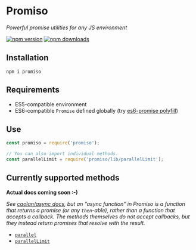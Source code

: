 # Promiso

*Powerful promise utilities for any JS environment*

[![npm version](https://img.shields.io/npm/v/promiso.svg)](https://www.npmjs.com/package/promiso)
[![npm downloads](https://img.shields.io/npm/dt/promiso.svg)](https://www.npmjs.com/package/promiso)

## Installation
`npm i promiso`

## Requirements
* ES5-compatible environment
* ES6-compatible `Promise` defined globally (try
  [es6-promise polyfill][promise-polyfill])

## Use
```js
const promiso = require('promiso');

// You can also import individual methods.
const parallelLimit = require('promiso/lib/parallelLimit');
```

## Currently supported methods

**Actual docs coming soon :-)**

*See [caolan/async docs](https://caolan.github.io/async/docs.html), but an
"async function" in Promiso is a function that returns a promise (or any
`then`-able), rather than a function that accepts a callback. The methods
themselves do not accept callbacks, but they instead return promises that
resolve with the result.*

* [`parallel`](https://caolan.github.io/async/docs.html#parallel)
* [`parallelLimit`](https://caolan.github.io/async/docs.html#parallelLimit)

[promise-polyfill]: https://github.com/stefanpenner/es6-promise#auto-polyfill
